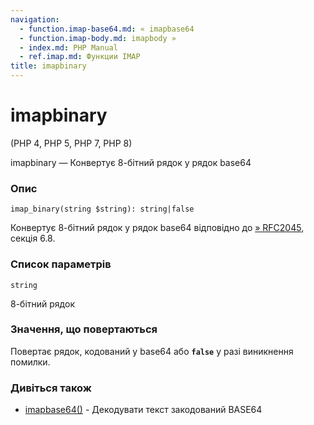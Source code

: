 ```yaml
---
navigation:
  - function.imap-base64.md: « imapbase64
  - function.imap-body.md: imapbody »
  - index.md: PHP Manual
  - ref.imap.md: Функции IMAP
title: imapbinary
---
```

# imapbinary

(PHP 4, PHP 5, PHP 7, PHP 8)

imapbinary — Конвертує 8-бітний рядок у рядок base64

### Опис

```methodsynopsis
imap_binary(string $string): string|false
```

Конвертує 8-бітний рядок у рядок base64 відповідно до [» RFC2045](http://www.faqs.org/rfcs/rfc2045), секція 6.8.

### Список параметрів

`string`

8-бітний рядок

### Значення, що повертаються

Повертає рядок, кодований у base64 або **`false`** у разі виникнення помилки.

### Дивіться також

-   [imapbase64()](function.imap-base64.md) - Декодувати текст закодований BASE64
